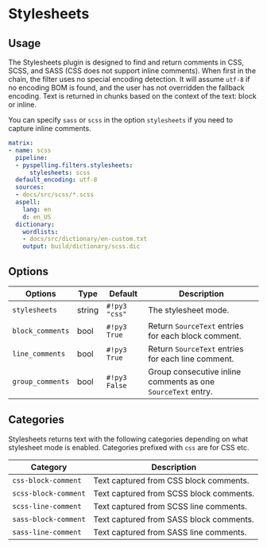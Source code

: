 # Stylesheets

## Usage

The Stylesheets plugin is designed to find and return comments in CSS, SCSS, and SASS (CSS does not support inline
comments). When first in the chain, the filter uses no special encoding detection. It will assume `utf-8` if no encoding
BOM is found, and the user has not overridden the fallback encoding. Text is returned in chunks based on the context of
the text: block or inline.

You can specify `sass` or `scss` in the option `stylesheets` if you need to capture inline comments.

```yaml
matrix:
- name: scss
  pipeline:
  - pyspelling.filters.stylesheets:
      stylesheets: scss
  default_encoding: utf-8
  sources:
  - docs/src/scss/*.scss
  aspell:
    lang: en
    d: en_US
  dictionary:
    wordlists:
    - docs/src/dictionary/en-custom.txt
    output: build/dictionary/scss.dic
```

## Options

Options          | Type     | Default       | Description
---------------- | -------- | ------------- | -----------
`stylesheets`    | string   | `#!py3 "css"` | The stylesheet mode.
`block_comments` | bool     | `#!py3 True`  | Return `SourceText` entries for each block comment.
`line_comments`  | bool     | `#!py3 True`  | Return `SourceText` entries for each line comment.
`group_comments` | bool     | `#!py3 False` | Group consecutive inline comments as one `SourceText` entry.

## Categories

Stylesheets returns text with the following categories depending on what stylesheet mode is enabled. Categories prefixed
with `css` are for CSS etc.

Category             | Description
-------------------- | -----------
`css-block-comment`  | Text captured from CSS block comments.
`scss-block-comment` | Text captured from SCSS block comments.
`scss-line-comment`  | Text captured from SCSS line comments.
`sass-block-comment` | Text captured from SASS block comments.
`sass-line-comment`  | Text captured from SASS line comments.
